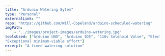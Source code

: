```yaml
---
title: "Ardunio Watering Sytem"
type: "Personal"
externalLink: ""
repo: "https://github.com/Will-Copeland/arduino-scheduled-watering"
imgPath: 
    - '../images/project-images/arduino-watering.jpg'
toolsUsed: ["Arduino UNO", "Arduino IDE", "110v Solenoid Valve", "Electrical Tape", "RTC ds1302", "110v Relay Module",
"Exceptional minimum-viable effort"]
excerpt: "A timed watering solution"
---
```

